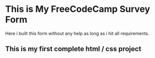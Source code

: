 # This is My FreeCodeCamp Survey Form 

 Here i built this form without any help as long as i hit all requirements.

 ## This is my first complete html / css project